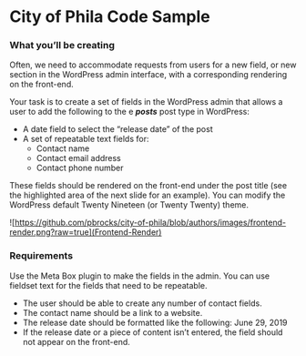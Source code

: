# City of Phila Code Sample

### What you’ll be creating

Often, we need to accommodate requests from users for a new field, or new section in the WordPress admin interface, with a corresponding rendering on the front-end. 

Your task is to create a set of fields in the WordPress admin that allows a user to add the following to the e _**posts**_ post type in WordPress:

  - A date field to select the “release date” of the post
  - A set of repeatable text fields for: 
  	- Contact name
  	- Contact email address
  	- Contact phone number

These fields should be rendered on the front-end under the post title (see the highlighted area of the next slide for an example). You can modify the WordPress default Twenty Nineteen (or Twenty Twenty) theme. 

![https://github.com/pbrocks/city-of-phila/blob/authors/images/frontend-render.png?raw=true](Frontend-Render)

### Requirements

Use the Meta Box plugin to make the fields in the admin. You can use fieldset text for the fields that need to be repeatable. 

  - The user should be able to create any number of contact fields.
  - The contact name should be a link to a website.
  - The release date should be formatted like the following: June 29, 2019
  - If the release date or a piece of content isn’t entered, the field should not appear on the front-end.

